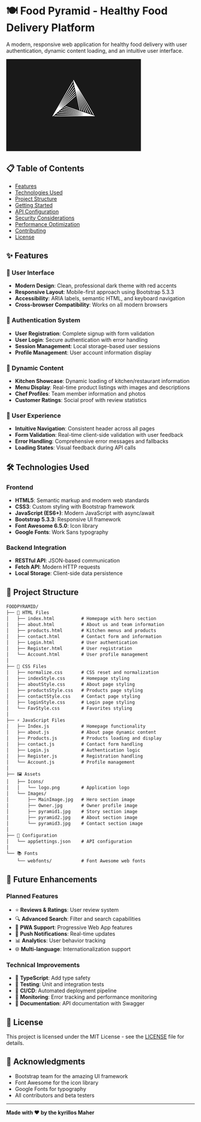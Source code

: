 # 🍽️ Food Pyramid - Healthy Food Delivery Platform

A modern, responsive web application for healthy food delivery with user authentication, dynamic content loading, and an intuitive user interface.

![Food Pyramid Logo](assets/Icons/logo.png)

## 📋 Table of Contents

- [Features](#-features)
- [Technologies Used](#-technologies-used)
- [Project Structure](#-project-structure)
- [Getting Started](#-getting-started)
- [API Configuration](#-api-configuration)
- [Security Considerations](#-security-considerations)
- [Performance Optimization](#-performance-optimization)
- [Contributing](#-contributing)
- [License](#-license)

## ✨ Features

### 🎨 User Interface
- **Modern Design**: Clean, professional dark theme with red accents
- **Responsive Layout**: Mobile-first approach using Bootstrap 5.3.3
- **Accessibility**: ARIA labels, semantic HTML, and keyboard navigation
- **Cross-browser Compatibility**: Works on all modern browsers

### 🔐 Authentication System
- **User Registration**: Complete signup with form validation
- **User Login**: Secure authentication with error handling
- **Session Management**: Local storage-based user sessions
- **Profile Management**: User account information display

### 🍕 Dynamic Content
- **Kitchen Showcase**: Dynamic loading of kitchen/restaurant information
- **Menu Display**: Real-time product listings with images and descriptions
- **Chef Profiles**: Team member information and photos
- **Customer Ratings**: Social proof with review statistics

### 📱 User Experience
- **Intuitive Navigation**: Consistent header across all pages
- **Form Validation**: Real-time client-side validation with user feedback
- **Error Handling**: Comprehensive error messages and fallbacks
- **Loading States**: Visual feedback during API calls

## 🛠️ Technologies Used

### Frontend
- **HTML5**: Semantic markup and modern web standards
- **CSS3**: Custom styling with Bootstrap framework
- **JavaScript (ES6+)**: Modern JavaScript with async/await
- **Bootstrap 5.3.3**: Responsive UI framework
- **Font Awesome 6.5.0**: Icon library
- **Google Fonts**: Work Sans typography

### Backend Integration
- **RESTful API**: JSON-based communication
- **Fetch API**: Modern HTTP requests
- **Local Storage**: Client-side data persistence

## 📁 Project Structure

```
FOODPYRAMID/
├── 📄 HTML Files
│   ├── index.html          # Homepage with hero section
│   ├── about.html          # About us and team information
│   ├── products.html       # Kitchen menus and products
│   ├── contact.html        # Contact form and information
│   ├── Login.html          # User authentication
│   ├── Register.html       # User registration
│   └── Account.html        # User profile management
│
├── 🎨 CSS Files
│   ├── normalize.css       # CSS reset and normalization
│   ├── indexStyle.css      # Homepage styling
│   ├── aboutStyle.css      # About page styling
│   ├── productsStyle.css   # Products page styling
│   ├── contactStyle.css    # Contact page styling
│   ├── loginStyle.css      # Login page styling
│   └── FavStyle.css        # Favorites styling
│
├── ⚡ JavaScript Files
│   ├── Index.js            # Homepage functionality
│   ├── about.js            # About page dynamic content
│   ├── Products.js         # Products loading and display
│   ├── contact.js          # Contact form handling
│   ├── Login.js            # Authentication logic
│   ├── Register.js         # Registration handling
│   └── Account.js          # Profile management
│
├── 🖼️ Assets
│   ├── Icons/
│   │   └── logo.png        # Application logo
│   └── Images/
│       ├── MainImage.jpg   # Hero section image
│       ├── Owner.jpg       # Owner profile image
│       ├── pyramid1.jpg    # Story section image
│       ├── pyramid2.jpg    # About section image
│       └── pyramid3.jpg    # Contact section image
│
├── 🔧 Configuration
│   └── appSettings.json    # API configuration
│
└── 📚 Fonts
    └── webfonts/           # Font Awesome web fonts
```


## 🚧 Future Enhancements

### Planned Features
- ⭐ **Reviews & Ratings**: User review system
- 🔍 **Advanced Search**: Filter and search capabilities
- 📱 **PWA Support**: Progressive Web App features
- 🔔 **Push Notifications**: Real-time updates
- 📊 **Analytics**: User behavior tracking
- 🌐 **Multi-language**: Internationalization support

### Technical Improvements
- 🔄 **TypeScript**: Add type safety
- 🔄 **Testing**: Unit and integration tests
- 🔄 **CI/CD**: Automated deployment pipeline
- 🔄 **Monitoring**: Error tracking and performance monitoring
- 🔄 **Documentation**: API documentation with Swagger


## 📝 License

This project is licensed under the MIT License - see the [LICENSE](LICENSE) file for details.


## 🙏 Acknowledgments

- Bootstrap team for the amazing UI framework
- Font Awesome for the icon library
- Google Fonts for typography
- All contributors and beta testers

---

**Made with ❤️ by the kyrillos Maher**